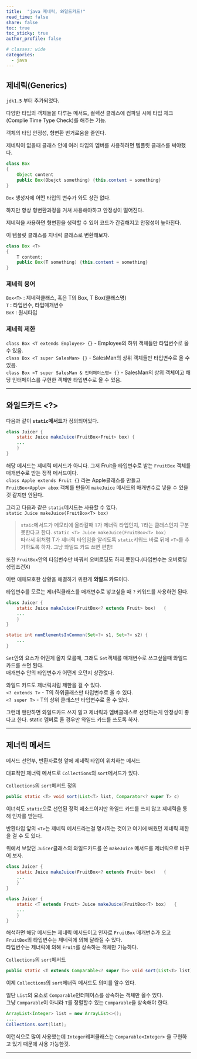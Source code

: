 ```yaml
---
title:  "java 제네릭, 와일드카드!"
read_time: false
share: false
toc: true
toc_sticky: true
author_profile: false

# classes: wide
categories:
  - java
---
```


## 제네릭(Generics)

`jdk1.5` 부터 추가되었다.  

다양한 타입의 객체들을 다루는 메서드, 컬렉션 클레스에
컴파일 시에 타입 체크(Complie Time Type Check)를 해주는 기능.  

객체의 타입 안정성, 형변환 번거로움을 줄인다.  

제네릭이 없을때 클래스 안에 여러 타입의 멤버를 사용하려면 템플릿 클래스를 써야했다.
```java
class Box
{
	Object content
	public Box(Obejct something) {this.content = something}
}
```
`Box` 생성자에 어떤 타입의 변수가 와도 상관 없다.

하지만 항상 형변환과정을 거쳐 사용해야하고 안정성이 떨어진다.

제네릭을 사용하면 형변환을 생략할 수 있어 코드가 간결해지고 안정성이 높아진다.

이 템플릿 클래스를 지네릭 클래스로 변환해보자.
```java
class Box <T>
{
	T content;
	public Box(T something) {this.content = something}
}
```

### 제네릭 용어

`Box<T>` : 제네릭클래스, 혹은 T의 Box, T Box(클래스명)   
`T` : 타입변수, 타입매개변수   
`BoX` : 원시타입   

### 제네릭 제한

`class Box <T extends Employee> {}` - Employee의 하위 객체들만 타입변수로 올 수 있음.  
`class Box <T super SalesMan> {}` - SalesMan의 상위 객체들만 타입변수로 올 수 있음.  
`class Box <T super SalesMan & 인터페이스명> {}` - SalesMan의 상위 객체이고 해당 인터페이스를 구현한 객체만 타입변수로 올 수 있음.  

---

## 와일드카드 <?>

다음과 같이 **`static`메서드**가 정의되어있다.
```java
class Juicer {
	static Juice makeJuice(FruitBox<Fruit> box)	{
	...
	}
}
```
해당 메서드는 제네릭 메서드가 아니다. 그저 Fruit을 타입변수로 받는 `FruitBox` 객체를 매개변수로 받는 정적 메서드이다.  
`class Apple extends Fruit {}` 라는 Apple클래스를 만들고   
`FruitBox<Apple> abox` 객체를 만들어 `makeJuice` 메서드의 매개변수로 넣을 수 있을것 같지만 안된다.  

그리고 다음과 같은 `static`메서드는 사용할 수 없다.   
`static Juice makeJuice(FruitBox<T> box)`  

> `staic`메서드가 메모리에 올라갈때 `T`가 제너릭 타입인지, `T`라는 클래스인지 구분 못한다고 한다. 
`static <T> Juice makeJuice(FruitBox<T> box)`  
따라서 위처럼 T가 제너릭 타입임을 알리도록 `static`키워드 바로 뒤에 `<T>`를 추가하도록 하자. 그냥 와일드 카드 쓰면 편함!


또한 `FruitBox`안의 타입변수만 바꿔서 오버로딩도 하지 못한다.(타입변수는 오버로딩 성립조건X)  

이런 애매모호한 상황을 해결하기 위한게 **와일드 카드**이다.  

타입변수를 모르는 제너릭클래스를 매개변수로 넣고싶을 때 `?` 키워드를 사용하면 된다.  
```java
class Juicer {
	static Juice makeJuice(FruitBox<? extends Fruit> box)	{
	...
	}
}
```

```java
static int numElementsInCommon(Set<?> s1, Set<?> s2) { 
	...
}
```
`Set`안의 요소가 어떤게 올지 모를때, 그래도 `Set`객체를 매개변수로 쓰고싶을때 와일드카드를 쓰면 된다.  
매개변수 안의 타입변수가 어떤게 오던지 상관없다.  

와일드 카드도 제너릭처럼 제한을 걸 수 있다.  
`<? extends T>` - T의 하위클래스만 타입변수로 올 수 있다.  
`<? super T>` - T의 상위 클래스만 타입변수로 올 수 있다.  
 
그런데 왠만하면 와일드카드 쓰지 말고 제너릭과 멤버클래스로 선언하는게 안정성이 좋다고 한다.
static 멤버로 올 경우만 와일드 카드를 쓰도록 하자.  

---

## 제너릭 메서드

메서드 선언부, 반환자료형 앞에 제네릭 타입이 위치하는 메서드  

대표적인 제너릭 메서드로 `Collections`의 `sort`메서드가 있다.

`Collections`의 `sort`메서드 정의
```java
public static <T> void sort(List<T> list, Comparator<? super T> c)
```
이녀석도 `static`으로 선언된 정적 메소드이지만 와일드 카드를 쓰지 않고 제네릭을 통해 인자를 받는다.  

반환타입 앞의 `<T>`는 제네릭 메서드라는걸 명시하는 것이고 여기에 배웠던 제네릭 제한을 걸 수 도 있다.  

위에서 보았던 `Juicer`클래스의 와일드카드를 쓴 `makeJuice` 메서드를 제너릭으로 바꾸어 보자.
```java 
class Juicer {
	static Juice makeJuice(FruitBox<? extends Fruit> box)	{
	...
	}
}
```
```java
class Juicer {
	static <T extends Fruit> Juice makeJuice(FruitBox<T> box)	{
	...
	}
}
```
해석하면 해당 메서드는 제네릭 메서드이고 인자로 `FruitBox` 매개변수가 오고 `FruitBox`의 타입변수는 제네릭에 의해 달라질 수 있다.  
타입변수는 제너릭에 의해 `Fruit`를 상속하는 객체만 가능하다.  

`Collections`의 `sort`메서드  
```java
public static <T extends Comparable<? super T>> void sort(List<T> list)
```  

이제 `Collections`의 `sort`제너릭 메서드도 의미를 알수 있다.  

일단 `List`의 요소로 `Comparable`인터페이스를 상속하는 객체만 올수 있다.  
그냥 `Comparable`이 아니라 `T`를 정렬할수 있는 `Comparable`을 상속해야 한다.

```java
ArrayList<Integer> list = new ArrayList<>();
....
Collections.sort(list);
```
이런식으로 많이 사용했는데 `Integer`레퍼클래스는 `Comparable<Integer>` 을 구현하고 있기 때문에 사용 가능한것.

----
